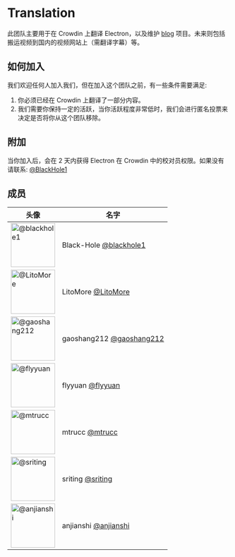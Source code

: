 # Translation

此团队主要用于在 Crowdin 上翻译 Electron，以及维护 [blog](https://github.com/electronjs-cn/blog) 项目。未来则包括搬运视频到国内的视频网站上（需翻译字幕）等。

## 如何加入

我们欢迎任何人加入我们，但在加入这个团队之前，有一些条件需要满足:

1. 你必须已经在 Crowdin 上翻译了一部分内容。
2. 我们需要你保持一定的活跃，当你活跃程度非常低时，我们会进行匿名投票来决定是否将你从这个团队移除。

## 附加

当你加入后，会在 2 天内获得 Electron 在 Crowdin 中的校对员权限。如果没有请联系: [@BlackHole1](https://github.com/BlackHole1)

## 成员

| 头像                                                                         | 名字                                                       |
| --------------------------------------------------------------------------- | ---------------------------------------------------------- |
| <img src="https://github.com/blackhole1.png" width=100 alt="@blackhole1">   | Black-Hole [@blackhole1](https://github.com/blackhole1)    |
| <img src="https://github.com/LitoMore.png" width=100 alt="@LitoMore">       | LitoMore [@LitoMore](https://github.com/LitoMore)          |
| <img src="https://github.com/gaoshang212.png" width=100 alt="@gaoshang212"> | gaoshang212 [@gaoshang212](https://github.com/gaoshang212) |
| <img src="https://github.com/flyyuan.png" width=100  alt="@flyyuan">        | flyyuan [@flyyuan](https://github.com/flyyuan)             |
| <img src="https://github.com/mtrucc.png" width=100  alt="@mtrucc">          | mtrucc [@mtrucc](https://github.com/mtrucc)                |
| <img src="https://github.com/sriting.png" width=100  alt="@sriting">        | sriting [@sriting](https://github.com/sriting)             |
| <img src="https://github.com/anjianshi.png" width=100  alt="@anjianshi">    | anjianshi [@anjianshi](https://github.com/anjianshi)       |
